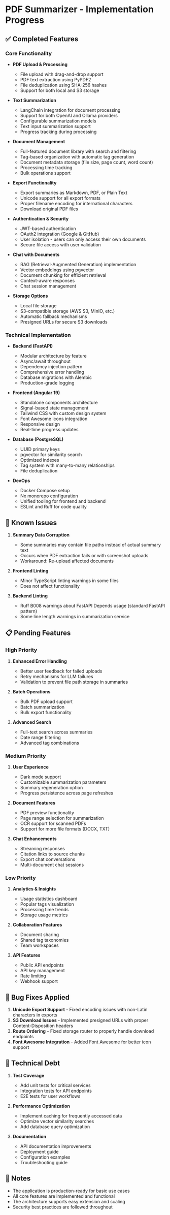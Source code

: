 # PDF Summarizer - Implementation Progress

## ✅ Completed Features

### Core Functionality
- **PDF Upload & Processing**
  - File upload with drag-and-drop support
  - PDF text extraction using PyPDF2
  - File deduplication using SHA-256 hashes
  - Support for both local and S3 storage

- **Text Summarization**
  - LangChain integration for document processing
  - Support for both OpenAI and Ollama providers
  - Configurable summarization models
  - Text input summarization support
  - Progress tracking during processing

- **Document Management**
  - Full-featured document library with search and filtering
  - Tag-based organization with automatic tag generation
  - Document metadata storage (file size, page count, word count)
  - Processing time tracking
  - Bulk operations support

- **Export Functionality**
  - Export summaries as Markdown, PDF, or Plain Text
  - Unicode support for all export formats
  - Proper filename encoding for international characters
  - Download original PDF files

- **Authentication & Security**
  - JWT-based authentication
  - OAuth2 integration (Google & GitHub)
  - User isolation - users can only access their own documents
  - Secure file access with user validation

- **Chat with Documents**
  - RAG (Retrieval-Augmented Generation) implementation
  - Vector embeddings using pgvector
  - Document chunking for efficient retrieval
  - Context-aware responses
  - Chat session management

- **Storage Options**
  - Local file storage
  - S3-compatible storage (AWS S3, MinIO, etc.)
  - Automatic fallback mechanisms
  - Presigned URLs for secure S3 downloads

### Technical Implementation
- **Backend (FastAPI)**
  - Modular architecture by feature
  - Async/await throughout
  - Dependency injection pattern
  - Comprehensive error handling
  - Database migrations with Alembic
  - Production-grade logging

- **Frontend (Angular 19)**
  - Standalone components architecture
  - Signal-based state management
  - Tailwind CSS with custom design system
  - Font Awesome icons integration
  - Responsive design
  - Real-time progress updates

- **Database (PostgreSQL)**
  - UUID primary keys
  - pgvector for similarity search
  - Optimized indexes
  - Tag system with many-to-many relationships
  - File deduplication

- **DevOps**
  - Docker Compose setup
  - Nx monorepo configuration
  - Unified tooling for frontend and backend
  - ESLint and Ruff for code quality

## 🚧 Known Issues

1. **Summary Data Corruption**
   - Some summaries may contain file paths instead of actual summary text
   - Occurs when PDF extraction fails or with screenshot uploads
   - Workaround: Re-upload affected documents

2. **Frontend Linting**
   - Minor TypeScript linting warnings in some files
   - Does not affect functionality

3. **Backend Linting**
   - Ruff B008 warnings about FastAPI Depends usage (standard FastAPI pattern)
   - Some line length warnings in summarization service

## 📋 Pending Features

### High Priority
1. **Enhanced Error Handling**
   - Better user feedback for failed uploads
   - Retry mechanisms for LLM failures
   - Validation to prevent file path storage in summaries

2. **Batch Operations**
   - Bulk PDF upload support
   - Batch summarization
   - Bulk export functionality

3. **Advanced Search**
   - Full-text search across summaries
   - Date range filtering
   - Advanced tag combinations

### Medium Priority
1. **User Experience**
   - Dark mode support
   - Customizable summarization parameters
   - Summary regeneration option
   - Progress persistence across page refreshes

2. **Document Features**
   - PDF preview functionality
   - Page range selection for summarization
   - OCR support for scanned PDFs
   - Support for more file formats (DOCX, TXT)

3. **Chat Enhancements**
   - Streaming responses
   - Citation links to source chunks
   - Export chat conversations
   - Multi-document chat sessions

### Low Priority
1. **Analytics & Insights**
   - Usage statistics dashboard
   - Popular tags visualization
   - Processing time trends
   - Storage usage metrics

2. **Collaboration Features**
   - Document sharing
   - Shared tag taxonomies
   - Team workspaces

3. **API Features**
   - Public API endpoints
   - API key management
   - Rate limiting
   - Webhook support

## 🐛 Bug Fixes Applied

1. **Unicode Export Support** - Fixed encoding issues with non-Latin characters in exports
2. **S3 Download Issues** - Implemented presigned URLs with proper Content-Disposition headers
3. **Route Ordering** - Fixed storage router to properly handle download endpoints
4. **Font Awesome Integration** - Added Font Awesome for better icon support

## 🔧 Technical Debt

1. **Test Coverage**
   - Add unit tests for critical services
   - Integration tests for API endpoints
   - E2E tests for user workflows

2. **Performance Optimization**
   - Implement caching for frequently accessed data
   - Optimize vector similarity searches
   - Add database query optimization

3. **Documentation**
   - API documentation improvements
   - Deployment guide
   - Configuration examples
   - Troubleshooting guide

## 📝 Notes

- The application is production-ready for basic use cases
- All core features are implemented and functional
- The architecture supports easy extension and scaling
- Security best practices are followed throughout